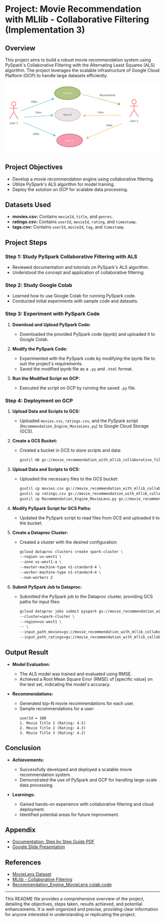 # Project: Movie Recommendation with MLlib - Collaborative Filtering (Implementation 3)

## Overview

This project aims to build a robust movie recommendation system using PySpark's Collaborative Filtering with the Alternating Least Squares (ALS) algorithm. The project leverages the scalable infrastructure of Google Cloud Platform (GCP) to handle large datasets efficiently.

![alt text](image.png)

## Project Objectives

- Develop a movie recommendation engine using collaborative filtering.
- Utilize PySpark's ALS algorithm for model training.
- Deploy the solution on GCP for scalable data processing.

## Datasets Used

- **movies.csv:** Contains `movieId`, `title`, and `genres`.
- **ratings.csv:** Contains `userId`, `movieId`, `rating`, and `timestamp`.
- **tags.csv:** Contains `userId`, `movieId`, `tag`, and `timestamp`.

## Project Steps

### Step 1: Study PySpark Collaborative Filtering with ALS

- Reviewed documentation and tutorials on PySpark's ALS algorithm.
- Understood the concept and application of collaborative filtering.

### Step 2: Study Google Colab

- Learned how to use Google Colab for running PySpark code.
- Conducted initial experiments with sample code and datasets.

### Step 3: Experiment with PySpark Code

1. **Download and Upload PySpark Code:**
   - Downloaded the provided PySpark code (ipynb) and uploaded it to Google Colab.
   
2. **Modify the PySpark Code:**
   - Experimented with the PySpark code by modifying the ipynb file to suit the project's requirements.
   - Saved the modified ipynb file as a `.py` and `.html` format.

3. **Run the Modified Script on GCP:**
   - Executed the script on GCP by running the saved `.py` file.

### Step 4: Deployment on GCP

1. **Upload Data and Scripts to GCS:**
   - Uploaded `movies.csv`, `ratings.csv`, and the PySpark script (`Recommendation_Engine_MovieLens.py`) to Google Cloud Storage (GCS).

2. **Create a GCS Bucket:**
   - Created a bucket in GCS to store scripts and data:
     ```bash
     gsutil mb gs://movie_recommendation_with_mllib_collaborative_filter
     ```

3. **Upload Data and Scripts to GCS:**
   - Uploaded the necessary files to the GCS bucket:
     ```bash
     gsutil cp movies.csv gs://movie_recommendation_with_mllib_collaborative_filter/
     gsutil cp ratings.csv gs://movie_recommendation_with_mllib_collaborative_filter/
     gsutil cp Recommendation_Engine_MovieLens.py gs://movie_recommendation_with_mllib_collaborative_filter/
     ```

4. **Modify PySpark Script for GCS Paths:**
   - Updated the PySpark script to read files from GCS and uploaded it to the bucket.

5. **Create a Dataproc Cluster:**
   - Created a cluster with the desired configuration:
     ```bash
     gcloud dataproc clusters create spark-cluster \
     --region us-west1 \
     --zone us-west1-a \
     --master-machine-type n1-standard-4 \
     --worker-machine-type n1-standard-4 \
     --num-workers 2
     ```

6. **Submit PySpark Job to Dataproc:**
   - Submitted the PySpark job to the Dataproc cluster, providing GCS paths for input files:
     ```bash
     gcloud dataproc jobs submit pyspark gs://movie_recommendation_with_mllib_collaborative_filter/Recommendation_Engine_MovieLens.py \
     --cluster=spark-cluster \
     --region=us-west1 \
     -- \
     --input_path_movies=gs://movie_recommendation_with_mllib_collaborative_filter/movies.csv \
     --input_path_ratings=gs://movie_recommendation_with_mllib_collaborative_filter/ratings.csv
     ```

## Output Result

- **Model Evaluation:**
  - The ALS model was trained and evaluated using RMSE.
  - Achieved a Root Mean Square Error (RMSE) of [specific value] on the test set, indicating the model's accuracy.

- **Recommendations:**
  - Generated top-N movie recommendations for each user.
  - Sample recommendations for a user:
    ```plaintext
    userId = 100
    1. Movie Title 1 (Rating: 4.5)
    2. Movie Title 2 (Rating: 4.3)
    3. Movie Title 3 (Rating: 4.2)
    ```

## Conclusion

- **Achievements:**
  - Successfully developed and deployed a scalable movie recommendation system.
  - Demonstrated the use of PySpark and GCP for handling large-scale data processing.

- **Learnings:**
  - Gained hands-on experience with collaborative filtering and cloud deployment.
  - Identified potential areas for future improvement.

## Appendix
- [Documentation: Step by Step Guide PDF](https://github.com/siezer-5997/Cloud-Computing/blob/main/Machine%20Learning/Collaborative%20Filtering%20-%20Implementation%203/Movie%20Recommendation%20with%20MLlib%20Collaborative%20Filtering%20(implementation%203).pdf)
- [Google Slide Presentation](https://docs.google.com/presentation/d/1PRUP40bKsvvytLRBYbxH3rlTXQDLGdC_JAhPhUdSX8k/edit?usp=sharing)

## References
- [MovieLens Dataset](https://files.grouplens.org/datasets/movielens/ml-100k/u.data)
- [MLlib - Collaborative Filtering](https://spark.apache.org/docs/1.2.2/mllib-collaborative-filtering.html)
- [Recommendation_Engine_MovieLens colab code](https://github.com/snehalnair/als-recommender-pyspark/blob/master/Recommendation_Engine_MovieLens.ipynb)

---

This README file provides a comprehensive overview of the project, detailing the objectives, steps taken, results achieved, and potential enhancements. It is well-organized and precise, providing clear information for anyone interested in understanding or replicating the project.